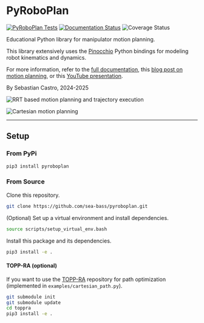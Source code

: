 # PyRoboPlan

[![PyRoboPlan Tests](https://github.com/sea-bass/pyroboplan/actions/workflows/tests.yml/badge.svg?branch=main)](https://github.com/sea-bass/pyroboplan/actions/workflows/tests.yml)
[![Documentation Status](https://readthedocs.org/projects/pyroboplan/badge/?version=latest)](https://pyroboplan.readthedocs.io/en/latest/?badge=latest)
![Coverage Status](https://img.shields.io/endpoint?url=https://gist.githubusercontent.com/sea-bass/e5e091166a18c68b26338793917d3bab/raw/pyroboplan-test-coverage.json)

Educational Python library for manipulator motion planning.

This library extensively uses the [Pinocchio](https://github.com/stack-of-tasks/pinocchio) Python bindings for modeling robot kinematics and dynamics.

For more information, refer to the [full documentation](https://pyroboplan.readthedocs.io/en/latest/), this [blog post on motion planning](https://roboticseabass.com/2024/06/30/how-do-robot-manipulators-move), or this [YouTube presentation](https://youtu.be/YYRlypz9ZgE?si=_gavTnLokcEldaQX).

By Sebastian Castro, 2024-2025

![RRT based motion planning and trajectory execution](https://raw.githubusercontent.com/sea-bass/pyroboplan/main/docs/source/_static/gifs/pyroboplan_rrt_traj.gif)

![Cartesian motion planning](https://raw.githubusercontent.com/sea-bass/pyroboplan/main/docs/source/_static/gifs/pyroboplan_cartesian_path.gif)

---

## Setup

### From PyPi

```bash
pip3 install pyroboplan
```

### From Source

Clone this repository.

```bash
git clone https://github.com/sea-bass/pyroboplan.git
```

(Optional) Set up a virtual environment and install dependencies.

```bash
source scripts/setup_virtual_env.bash
```

Install this package and its dependencies.

```bash
pip3 install -e .
```
#### TOPP-RA (optional)
If you want to use the [TOPP-RA](https://github.com/CoMMALab/toppra/tree/develop) repository for path optimization (implemented in `examples/cartesian_path.py`).
```bash
git submodule init
git submodule update
cd toppra
pip3 install -e .
```
